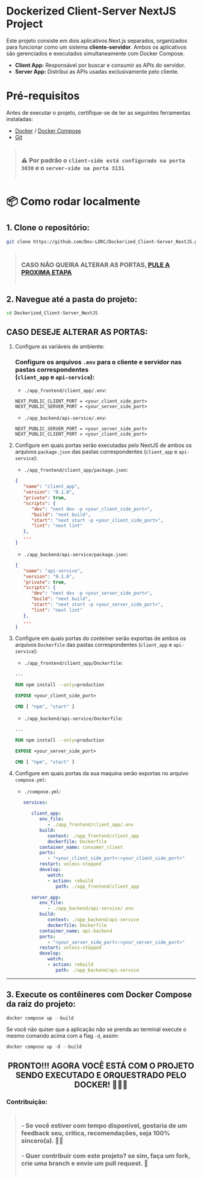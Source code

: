 # Dockerized Client-Server NextJS Project

Este projeto consiste em dois aplicativos Next.js separados, organizados para funcionar como um sistema **cliente-servidor**. Ambos os aplicativos são gerenciados e executados simultaneamente com Docker Compose.

- **Client App:** Responsável por buscar e consumir as APIs do servidor.
- **Server App:** Distribui as APIs usadas exclusivamente pelo cliente.

# Pré-requisitos

Antes de executar o projeto, certifique-se de ter as seguintes ferramentas instaladas:

- [Docker](https://www.docker.com/) / [Docker Compose](https://docs.docker.com/compose/)
- [Git](https://git-scm.com/)

> ### <br/> ⚠ Por padrão o `client-side está configurado na porta 3030` e o `server-side na porta 3131` <br/><br/>

# 📦 Como rodar localmente

## 1. Clone o repositório:

   ```bash
   git clone https://github.com/Dev-LDRC/Dockerized_Client-Server_NextJS.git
   ```
> ### <br/> CASO NÃO QUEIRA ALTERAR AS PORTAS, [PULE A PROXIMA ETAPA](https://github.com/Dev-LDRC/Dockerized_Client-Server_NextJS?tab=readme-ov-file#3-execute-os-cont%C3%AAineres-com-docker-compose-da-raiz-do-projeto) <br/><br/>

## 2. Navegue até a pasta do projeto:

   ```bash
   cd Dockerized_Client-Server_NextJS
   ```

## CASO DESEJE ALTERAR AS PORTAS:

   1. Configure as variáveis de ambiente:

      ### Configure os arquivos `.env` para o cliente e servidor nas pastas correspondentes<br/>(`client_app` e `api-service`):

      - `./app_frontend/client_app/.env`:

      ```JS
      NEXT_PUBLIC_CLIENT_PORT = <your_client_side_port>
      NEXT_PUBLIC_SERVER_PORT = <your_server_side_port>
      ```

      - `./app_backend/api-service/.env`:
      ```JS
      NEXT_PUBLIC_SERVER_PORT = <your_server_side_port>
      NEXT_PUBLIC_CLIENT_PORT = <your_client_side_port>
      ```

   2. Configure em quais portas serão executadas pelo NextJS de ambos os arquivos `package.json` das pastas correspondentes (`client_app` e `api-service`):

      - `./app_frontend/client_app/package.json`:

      ```json
      {
         "name": "client_app",
         "version": "0.1.0",
         "private": true,
         "scripts": {
            "dev": "next dev -p <your_client_side_port>",
            "build": "next build",
            "start": "next start -p <your_client_side_port>",
            "lint": "next lint"
         },
         ...
      }
      ```

      - `./app_backend/api-service/package.json`:
      ```json
      {
         "name": "api-service",
         "version": "0.1.0",
         "private": true,
         "scripts": {
            "dev": "next dev -p <your_server_side_port>",
            "build": "next build",
            "start": "next start -p <your_server_side_port>",
            "lint": "next lint"
         },
         ...
      }
      ```

   3. Configure em quais portas do conteiner serão exportas de ambos os arquivos `Dockerfile` das pastas correspondentes (`client_app` e `api-service`):

      - `./app_frontend/client_app/Dockerfile`:

      ```Dockerfile
      ...

      RUN npm install --only=production

      EXPOSE <your_client_side_port>

      CMD [ "npm", "start" ]
      ```

      - `./app_backend/api-service/Dockerfile`:

      ```Dockerfile
      ...

      RUN npm install --only=production

      EXPOSE <your_server_side_port>

      CMD [ "npm", "start" ]
      ```

   4. Configure em quais portas da sua maquina serão exportas no arquivo `compose.yml`:

      - `./compose.yml`:

      ```yml
         services:

            client_app:
               env_file:
                  - ./app_frontend/client_app/.env
               build:
                  context: ./app_frontend/client_app
                  dockerfile: Dockerfile
               container_name: consumer_client
               ports:
                  - "<your_client_side_port>:<your_client_side_port>"
               restart: unless-stopped
               develop:
                  watch:
                  - action: rebuild
                     path: ./app_frontend/client_app

            server_app:
               env_file:
                  - ./app_backend/api-service/.env
               build:
                  context: ./app_backend/api-service
                  dockerfile: Dockerfile
               container_name: api-backend
               ports:
                  - "<your_server_side_port>:<your_server_side_port>"
               restart: unless-stopped
               develop:
                  watch:
                  - action: rebuild
                     path: ./app_backend/api-service
      ```

---

## 3. Execute os contêineres com Docker Compose da raiz do projeto:

```powershell
docker compose up --build
```

Se você não quiser que a aplicação não se prenda ao terminal execute o mesmo comando acima com a flag ``-d``, assim:

```powershell
docker compose up -d --build
```

<h2 align="center">PRONTO!!! AGORA VOCÊ ESTÁ COM O PROJETO SENDO EXECUTADO E ORQUESTRADO PELO DOCKER! 🤝😎🚀</h2>

### Contribuição:

> ### <br/> - Se você estiver com tempo disponivel, gostaria de um feedback seu, critica, recomendações, seja 100% sincero(a). 🤝😉<br/><br/> - Quer contribuir com este projeto? se sim, faça um fork, crie uma branch e envie um pull request. 👊 <br/><br/>
